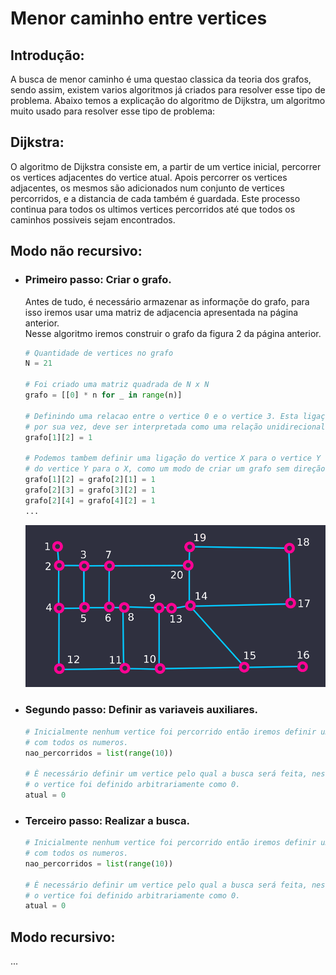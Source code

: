 # Menor caminho entre vertices

## Introdução:
A busca de menor caminho é uma questao classica da teoria dos grafos, sendo assim, existem varios algoritmos já criados para resolver esse tipo de problema. Abaixo temos a explicação do algoritmo de Dijkstra, um algoritmo muito usado para resolver esse tipo de problema:

## Dijkstra:
O algoritmo de Dijkstra consiste em, a partir de um vertice inicial, percorrer os vertices adjacentes do vertice atual. Apois percorrer os vertices adjacentes, os mesmos são adicionados num conjunto de vertices percorridos, e a distancia de cada também é guardada. Este processo continua para todos os ultimos vertices percorridos até que todos os caminhos possiveis sejam encontrados.

## Modo não recursivo:
- ### Primeiro passo: Criar o grafo.
    Antes de tudo, é necessário armazenar as informaçõe do grafo, para isso iremos usar uma matriz de adjacencia apresentada na página anterior.<br>
    Nesse algoritmo iremos construir o grafo da figura 2 da página anterior.
    ```python
    # Quantidade de vertices no grafo
    N = 21

    # Foi criado uma matriz quadrada de N x N
    grafo = [[0] * n for _ in range(n)]

    # Definindo uma relacao entre o vertice 0 e o vertice 3. Esta ligação,
    # por sua vez, deve ser interpretada como uma relação unidirecional
    grafo[1][2] = 1
    
    # Podemos tambem definir uma ligação do vertice X para o vertice Y e outra
    # do vertice Y para o X, como um modo de criar um grafo sem direção.
    grafo[1][2] = grafo[2][1] = 1
    grafo[2][3] = grafo[3][2] = 1
    grafo[2][4] = grafo[4][2] = 1
    ...
    ```
    <img src="assets/grafo_cidade.png" width="600px">
- ### Segundo passo: Definir as variaveis auxiliares.
    ```python
    # Inicialmente nenhum vertice foi percorrido então iremos definir uma lista
    # com todos os numeros.
    nao_percorridos = list(range(10))

    # È necessário definir um vertice pelo qual a busca será feita, nesse caso
    # o vertice foi definido arbitrariamente como 0.
    atual = 0

    ```
- ### Terceiro passo: Realizar a busca.

    ```python
    # Inicialmente nenhum vertice foi percorrido então iremos definir uma lista
    # com todos os numeros.
    nao_percorridos = list(range(10))

    # È necessário definir um vertice pelo qual a busca será feita, nesse caso
    # o vertice foi definido arbitrariamente como 0.
    atual = 0

    ```
## Modo recursivo:
...
